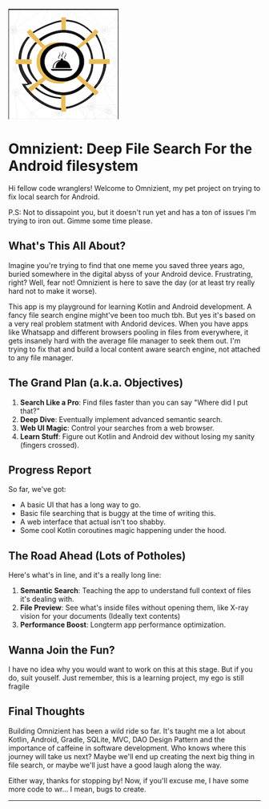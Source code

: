 ![Logo](https://github.com/sxcd/Omnizient/blob/a4dbe8c761a20a23f7a636728586f9723806376e/icon_small.png)

# Omnizient: Deep File Search For the Android filesystem

Hi fellow code wranglers! Welcome to Omnizient, my pet project on trying to fix local search for Android. 


P.S: Not to dissapoint you, but it doesn't run yet and has a ton of issues I'm trying to iron out. Gimme some time please.

## What's This All About?

Imagine you're trying to find that one meme you saved three years ago, buried somewhere in the digital abyss of your Android device. Frustrating, right? Well, fear not! Omnizient is here to save the day (or at least try really hard not to make it worse).

This app is my playground for learning Kotlin and Android development. A fancy file search engine might've been too much tbh. But yes it's based on a very real problem statment with Andorid devices. 
When you have apps like Whatsapp and different browsers pooling in files from everywhere, it gets insanely hard with the average file manager to seek them out. I'm trying to fix that and build a local content aware search engine, not attached to any file manager.

## The Grand Plan (a.k.a. Objectives)

1. **Search Like a Pro**: Find files faster than you can say "Where did I put that?"
2. **Deep Dive**: Eventually implement advanced semantic search.
3. **Web UI Magic**: Control your searches from a web browser.
4. **Learn Stuff**: Figure out Kotlin and Android dev without losing my sanity (fingers crossed).

## Progress Report

So far, we've got:

- A basic UI that has a long way to go.
- Basic file searching that is buggy at the time of writing this.
- A web interface that actual isn't too shabby.
- Some cool Kotlin coroutines magic happening under the hood.

## The Road Ahead (Lots of Potholes)

Here's what's in line, and it's a really long line:

1. **Semantic Search**: Teaching the app to understand full context of files it's dealing with.
2. **File Preview**: See what's inside files without opening them, like X-ray vision for your documents (Ideally text contents)
3. **Performance Boost**: Longterm app performance optimization.

## Wanna Join the Fun?

I have no idea why you would want to work on this at this stage. But if you do, suit youself.
Just remember, this is a learning project, my ego is still fragile

## Final Thoughts

Building Omnizient has been a wild ride so far. It's taught me a lot about Kotlin, Android, Gradle, SQLite, MVC, DAO Design Pattern and the importance of caffeine in software development.
Who knows where this journey will take us next? Maybe we'll end up creating the next big thing in file search, or maybe we'll just have a good laugh along the way.

Either way, thanks for stopping by! Now, if you'll excuse me, I have some more code to wr... I mean, bugs to create.

---
